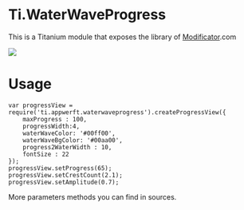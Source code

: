 Ti.WaterWaveProgress
====================

This is a Titanium module that exposes the library of [Modificator](https://github.com/Modificator/water-wave-progress).com

![](https://github.com/Modificator/water-wave-progress/raw/master/screenshot/p2en.gif)

Usage
=====

~~~
var progressView = require('ti.appwerft.waterwaveprogress').createProgressView({
    maxProgress : 100,
    progressWidth:4,
    waterWaveColor: '#00ff00',
    waterWaveBgColor: '#00aa00',
    progress2WaterWidth : 10,
    fontSize : 22
});
progressView.setProgress(65);
progressView.setCrestCount(2.1);
progressView.setAmplitude(0.7);
~~~

More parameters methods you can find in sources.


